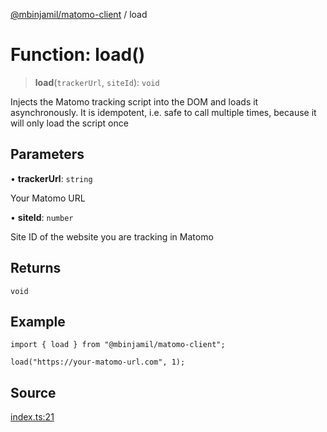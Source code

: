 [@mbinjamil/matomo-client](../README.md) / load

# Function: load()

> **load**(`trackerUrl`, `siteId`): `void`

Injects the Matomo tracking script into the DOM and loads it asynchronously.
It is idempotent, i.e. safe to call multiple times, because it will only load the script once

## Parameters

• **trackerUrl**: `string`

Your Matomo URL

• **siteId**: `number`

Site ID of the website you are tracking in Matomo

## Returns

`void`

## Example

```
import { load } from "@mbinjamil/matomo-client";

load("https://your-matomo-url.com", 1);
```

## Source

[index.ts:21](https://github.com/binjamil/matomo-client/blob/6ed3beaf3789c86fc90228d391fdeedb61a3c1c6/src/index.ts#L21)
